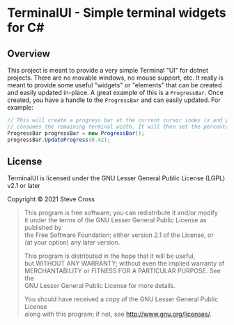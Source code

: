 # TerminalUI - Simple terminal widgets for C#

## Overview
This project is meant to provide a very simple Terminal "UI" for dotnet 
projects. There are no movable windows, no mouse support, etc. It really 
is meant to provide some useful "widgets" or "elements" that can be created 
and easily updated in-place. A great example of this is a `ProgressBar`. 
Once created, you have a handle to the `ProgressBar` and can easily 
updated. For example:

```csharp
// This will create a progress bar at the current cursor index (x and y) that 
// consumes the remaining terminal width. It will then set the percentage to 42%.
ProgressBar progressBar = new ProgressBar();
progressBar.UpdateProgress(0.42);
```

## License
TerminalUI is licensed under the GNU Lesser General Public License (LGPL) v2.1 or later

Copyright © 2021 Steve Cross

> This program is free software; you can redistribute it and/or modify  
> it under the terms of the GNU Lesser General Public License as published by  
> the Free Software Foundation; either version 2.1 of the License, or  
> (at your option) any later version.
>  
> This program is distributed in the hope that it will be useful,  
> but WITHOUT ANY WARRANTY; without even the implied warranty of  
> MERCHANTABILITY or FITNESS FOR A PARTICULAR PURPOSE.  See the  
> GNU Lesser General Public License for more details.  
>  
> You should have received a copy of the GNU Lesser General Public License  
> along with this program; if not, see <http://www.gnu.org/licenses/>.

